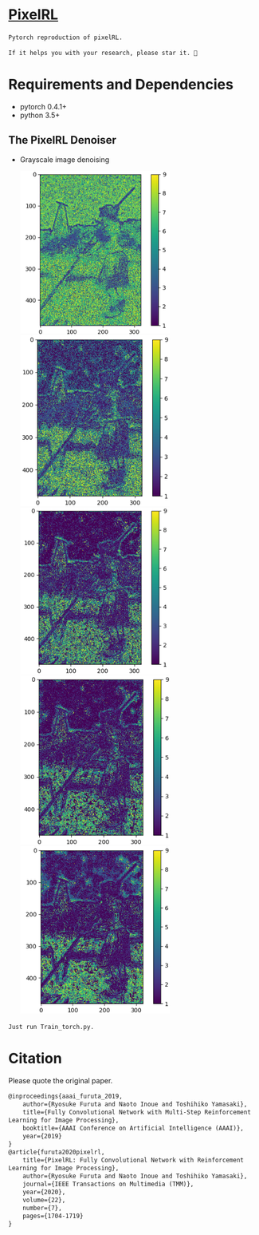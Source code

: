 # [PixelRL](https://arxiv.org/abs/1811.04323)


`Pytorch reproduction of pixelRL.`

`If it helps you with your research, please star it. 🎈`

# Requirements and Dependencies
- pytorch 0.4.1+
- python 3.5+


The PixelRL Denoiser 
----------
* Grayscale image denoising

  <img src="action_map/Figure_1.png" width="300px"/> 
  <img src="action_map/Figure_2.png" width="300px"/> 
  <img src="action_map/Figure_3.png" width="300px"/> 
  <img src="action_map/Figure_4.png" width="300px"/> 
  <img src="action_map/Figure_5.png" width="300px"/> 

`Just run Train_torch.py.`


# Citation

Please quote the original paper.

```
@inproceedings{aaai_furuta_2019,
    author={Ryosuke Furuta and Naoto Inoue and Toshihiko Yamasaki},
    title={Fully Convolutional Network with Multi-Step Reinforcement Learning for Image Processing},
    booktitle={AAAI Conference on Artificial Intelligence (AAAI)},
    year={2019}
}
@article{furuta2020pixelrl,
    title={PixelRL: Fully Convolutional Network with Reinforcement Learning for Image Processing},
    author={Ryosuke Furuta and Naoto Inoue and Toshihiko Yamasaki},
    journal={IEEE Transactions on Multimedia (TMM)},
    year={2020},
    volume={22},
    number={7},
    pages={1704-1719}
}
```



